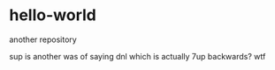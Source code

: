 # hello-world
another repository

sup is another was of saying dnl which is actually 7up backwards? wtf
